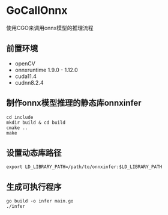 # GoCallOnnx
使用CGO来调用onnx模型的推理流程

## 前置环境
- openCV
- onnxruntime 1.9.0 - 1.12.0
- cuda11.4
- cudnn8.2.4

## 制作onnx模型推理的静态库onnxinfer
```shell
cd include
mkdir build & cd build
cmake ..
make
```
## 设置动态库路径
```shell
export LD_LIBRARY_PATH=/path/to/onnxinfer:$LD_LIBRARY_PATH
```

## 生成可执行程序
```shell
go build -o infer main.go
./infer
```
